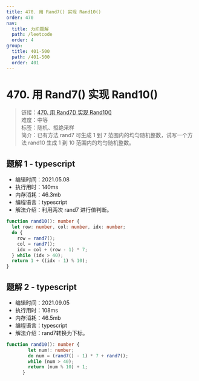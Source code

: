 ```yaml
---
title: 470. 用 Rand7() 实现 Rand10()
order: 470
nav:
  title: 力扣题解
  path: /leetcode
  order: 4
group:
  title: 401-500
  path: /401-500
  order: 401
---
```


# 470. 用 Rand7() 实现 Rand10()

> 链接：[470. 用 Rand7() 实现 Rand10()](https://leetcode-cn.com/problems/implement-rand10-using-rand7/)  
> 难度：中等  
> 标签：随机、拒绝采样  
> 简介：已有方法 rand7 可生成 1 到 7 范围内的均匀随机整数，试写一个方法 rand10 生成 1 到 10 范围内的均匀随机整数。

## 题解 1 - typescript

- 编辑时间：2021.05.08
- 执行用时：140ms
- 内存消耗：46.3mb
- 编程语言：typescript
- 解法介绍：利用两次 rand7 进行值判断。

```typescript
function rand10(): number {
  let row: number, col: number, idx: number;
  do {
    row = rand7();
    col = rand7();
    idx = col + (row - 1) * 7;
  } while (idx > 40);
  return 1 + ((idx - 1) % 10);
}
```
## 题解 2 - typescript
- 编辑时间：2021.09.05
- 执行用时：108ms
- 内存消耗：46.5mb
- 编程语言：typescript
- 解法介绍：rand7转换为下标。
```typescript
function rand10(): number {
        let num!: number;
        do num = (rand7() - 1) * 7 + rand7();
        while (num > 40);
        return (num % 10) + 1;
      }
```
